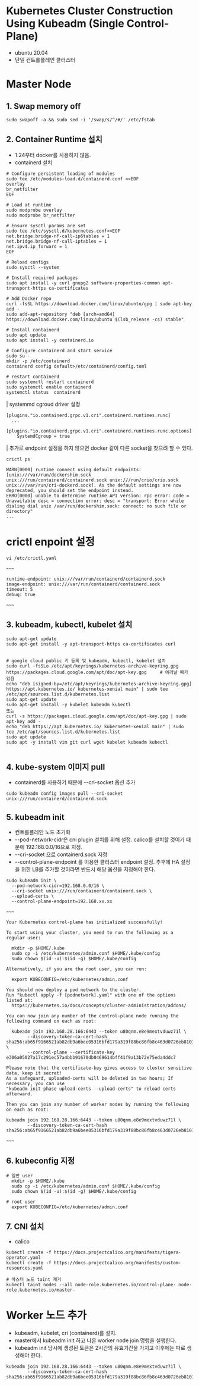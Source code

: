 # **Kubernetes Cluster Construction Using Kubeadm (Single Control-Plane)**
 - ubuntu 20.04
 - 단일 컨트롤플레인 클러스터

 
# **Master Node**
 ## 1. Swap memory off
 ```
 sudo swapoff -a && sudo sed -i '/swap/s/^/#/' /etc/fstab
 ```

 ## 2. Container Runtime 설치
 - 1.24부터 docker를 사용하지 않음.
 - containerd 설치

```
# Configure persistent loading of modules
sudo tee /etc/modules-load.d/containerd.conf <<EOF
overlay
br_netfilter
EOF

# Load at runtime
sudo modprobe overlay
sudo modprobe br_netfilter

# Ensure sysctl params are set
sudo tee /etc/sysctl.d/kubernetes.conf<<EOF
net.bridge.bridge-nf-call-ip6tables = 1
net.bridge.bridge-nf-call-iptables = 1
net.ipv4.ip_forward = 1
EOF

# Reload configs
sudo sysctl --system

# Install required packages
sudo apt install -y curl gnupg2 software-properties-common apt-transport-https ca-certificates

# Add Docker repo
curl -fsSL https://download.docker.com/linux/ubuntu/gpg | sudo apt-key add -
sudo add-apt-repository "deb [arch=amd64] https://download.docker.com/linux/ubuntu $(lsb_release -cs) stable"

# Install containerd
sudo apt update
sudo apt install -y containerd.io

# Configure containerd and start service
sudo su -
mkdir -p /etc/containerd
containerd config default>/etc/containerd/config.toml

# restart containerd
sudo systemctl restart containerd
sudo systemctl enable containerd
systemctl status  containerd
```    
    
| systemmd cgroud driver 설정
```
[plugins."io.containerd.grpc.v1.cri".containerd.runtimes.runc]
  ...
  [plugins."io.containerd.grpc.v1.cri".containerd.runtimes.runc.options]
    SystemdCgroup = true
```    
    
| 추가로 endpoint 설정을 하지 않으면 docker 같이 다른 socket을 찾으려 할 수 있다.
```
crictl ps

WARN[0000] runtime connect using default endpoints: [unix:///var/run/dockershim.sock unix:///run/containerd/containerd.sock unix:///run/crio/crio.sock unix:///var/run/cri-dockerd.sock]. As the default settings are now deprecated, you should set the endpoint instead.
ERRO[0000] unable to determine runtime API version: rpc error: code = Unavailable desc = connection error: desc = "transport: Error while dialing dial unix /var/run/dockershim.sock: connect: no such file or directory"
...
```

# crictl enpoint 설정
```
vi /etc/crictl.yaml

~~~

runtime-endpoint: unix:///var/run/containerd/containerd.sock
image-endpoint: unix:///var/run/containerd/containerd.sock
timeout: 5
debug: true

~~~
```



## 3. kubeadm, kubectl, kubelet 설치
```
sudo apt-get update
sudo apt-get install -y apt-transport-https ca-certificates curl


# google cloud public 키 등록 및 kubeadm, kubectl, kubelet 설치
sudo curl -fsSLo /etc/apt/keyrings/kubernetes-archive-keyring.gpg https://packages.cloud.google.com/apt/doc/apt-key.gpg     # 에러날 때가 있음
echo "deb [signed-by=/etc/apt/keyrings/kubernetes-archive-keyring.gpg] https://apt.kubernetes.io/ kubernetes-xenial main" | sudo tee /etc/apt/sources.list.d/kubernetes.list
sudo apt-get update
sudo apt-get install -y kubelet kubeadm kubectl
또는
curl -s https://packages.cloud.google.com/apt/doc/apt-key.gpg | sudo apt-key add -
echo "deb https://apt.kubernetes.io/ kubernetes-xenial main" | sudo tee /etc/apt/sources.list.d/kubernetes.list
sudo apt update
sudo apt -y install vim git curl wget kubelet kubeadm kubectl


```

## 4. kube-system 이미지 pull
- containerd를 사용하기 때문에 --cri-socket 옵션 추가

```
sudo kubeadm config images pull --cri-socket unix:///run/containerd/containerd.sock
```


## 5. kubeadm init
- 컨트롤플레인 노드 초기화
- --pod-network-cidr은 cni plugin 설치를 위해 설정. calico를 설치할 것이기 때문에 192.168.0.0/16으로 지정.
- --cri-socket 으로 containerd.sock 지정
- --control-plane-endpoint 를 이용한 클러스터 endpoint 설정. 추후에 HA 설정을 위한 LB를 추가할 것이라면 반드시 해당 옵션을 지정해야 한다.
```
sudo kubeadm init \
  --pod-network-cidr=192.168.0.0/16 \
  --cri-socket unix:///run/containerd/containerd.sock \
  --upload-certs \
  --control-plane-endpoint=192.168.xx.xx

~~~

Your Kubernetes control-plane has initialized successfully!

To start using your cluster, you need to run the following as a regular user:

  mkdir -p $HOME/.kube
  sudo cp -i /etc/kubernetes/admin.conf $HOME/.kube/config
  sudo chown $(id -u):$(id -g) $HOME/.kube/config

Alternatively, if you are the root user, you can run:

  export KUBECONFIG=/etc/kubernetes/admin.conf

You should now deploy a pod network to the cluster.
Run "kubectl apply -f [podnetwork].yaml" with one of the options listed at:
  https://kubernetes.io/docs/concepts/cluster-administration/addons/

You can now join any number of the control-plane node running the following command on each as root:

  kubeadm join 192.168.28.166:6443 --token u80qnm.e8e9mextvduwz71l \
        --discovery-token-ca-cert-hash sha256:ab65f9166521ab82db9a6bee05316bfd179a319f88bc86fb8c463d0726eb8101 \
        --control-plane --certificate-key e306a05027a17c291ec57a4bbb91670db0469614bff41f9a13b72e75eda4ddc7

Please note that the certificate-key gives access to cluster sensitive data, keep it secret!
As a safeguard, uploaded-certs will be deleted in two hours; If necessary, you can use
"kubeadm init phase upload-certs --upload-certs" to reload certs afterward.

Then you can join any number of worker nodes by running the following on each as root:

kubeadm join 192.168.28.166:6443 --token u80qnm.e8e9mextvduwz71l \
        --discovery-token-ca-cert-hash sha256:ab65f9166521ab82db9a6bee05316bfd179a319f88bc86fb8c463d0726eb8101

~~~  
```
## 6. kubeconfig 지정
```
# 일반 user
  mkdir -p $HOME/.kube
  sudo cp -i /etc/kubernetes/admin.conf $HOME/.kube/config
  sudo chown $(id -u):$(id -g) $HOME/.kube/config

# root user
  export KUBECONFIG=/etc/kubernetes/admin.conf

```

## 7. CNI 설치
- calico

```
kubectl create -f https://docs.projectcalico.org/manifests/tigera-operator.yaml
kubectl create -f https://docs.projectcalico.org/manifests/custom-resources.yaml

# 마스터 노드 taint 제거
kubectl taint nodes --all node-role.kubernetes.io/control-plane- node-role.kubernetes.io/master-
```

# **Worker 노드 추가**
- kubeadm, kubelet, cri (containerd)를 설치.
- master에서 kubeadm init 하고 나온 worker node join 명령을 실행한다.
- kubeadm init 당시에 생성된 토큰은 2시간의 유효기간을 가지고 이후에는 따로 생성해야 한다.
```
kubeadm join 192.168.28.166:6443 --token u80qnm.e8e9mextvduwz71l \
        --discovery-token-ca-cert-hash sha256:ab65f9166521ab82db9a6bee05316bfd179a319f88bc86fb8c463d0726eb8101
```

